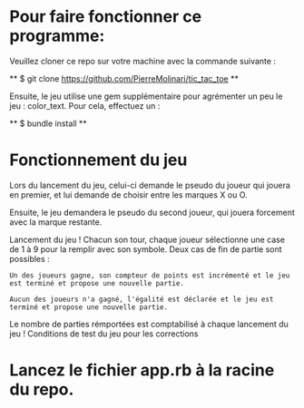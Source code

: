 # Pour faire fonctionner ce programme:

Veuillez cloner ce repo sur votre machine avec la commande suivante :

 ** $ git clone https://github.com/PierreMolinari/tic_tac_toe **

Ensuite, le jeu utilise une gem supplémentaire pour agrémenter un peu le jeu : color_text. Pour cela, effectuez un :

 ** $ bundle install **

# Fonctionnement du jeu

Lors du lancement du jeu, celui-ci demande le pseudo du joueur qui jouera en premier, et lui demande de choisir entre les marques X ou O.

Ensuite, le jeu demandera le pseudo du second joueur, qui jouera forcement avec la marque restante.

Lancement du jeu ! Chacun son tour, chaque joueur sélectionne une case de 1 à 9 pour la remplir avec son symbole. Deux cas de fin de partie sont possibles :

    Un des joueurs gagne, son compteur de points est incrémenté et le jeu est terminé et propose une nouvelle partie.

    Aucun des joueurs n'a gagné, l'égalité est déclarée et le jeu est terminé et propose une nouvelle partie.

Le nombre de parties rémportées est comptabilisé à chaque lancement du jeu !
Conditions de test du jeu pour les corrections

# Lancez le fichier app.rb à la racine du repo.